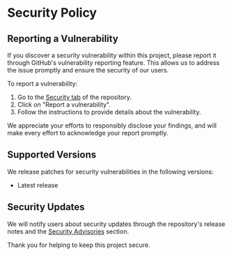# Security Policy

## Reporting a Vulnerability

If you discover a security vulnerability within this project, please report it through GitHub's vulnerability reporting feature. This allows us to address the issue promptly and ensure the security of our users.

To report a vulnerability:

1. Go to the [Security tab](https://github.com/JackPlowman/source_scan/security) of the repository.
2. Click on "Report a vulnerability".
3. Follow the instructions to provide details about the vulnerability.

We appreciate your efforts to responsibly disclose your findings, and will make every effort to acknowledge your report promptly.

## Supported Versions

We release patches for security vulnerabilities in the following versions:

- Latest release

## Security Updates

We will notify users about security updates through the repository's release notes and the [Security Advisories](https://github.com/JackPlowman/depup/security/advisories) section.

Thank you for helping to keep this project secure.
